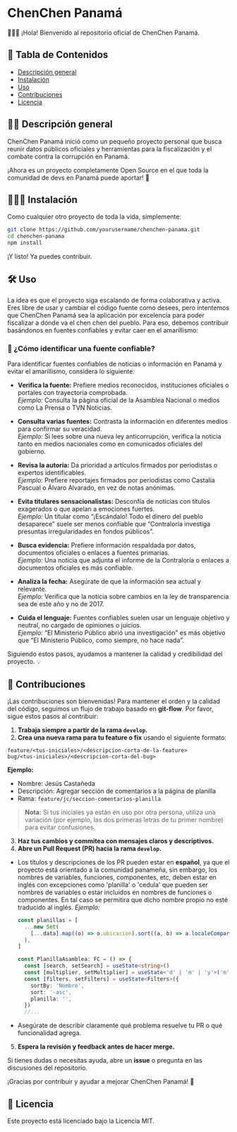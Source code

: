 # ChenChen Panamá

🙋🏽‍♂️ ¡Hola! Bienvenido al repositorio oficial de ChenChen Panamá.

## 📎 Tabla de Contenidos

- [Descripción general](#-descripción-general)
- [Instalación](#-instalación)
- [Uso](#-uso)
- [Contribuciones](#-contribuciones)
- [Licencia](#-licencia)

## ✍🏽 Descripción general

ChenChen Panamá inició como un pequeño proyecto personal que busca reunir datos públicos oficiales y herramientas para la fiscalización y el combate contra la corrupción en Panamá.

¡Ahora es un proyecto completamente Open Source en el que toda la comunidad de devs en Panamá puede aportar! 🚀

## 🧑🏽‍💻 Instalación

Como cualquier otro proyecto de toda la vida, simplemente:

```bash
git clone https://github.com/yourusername/chenchen-panama.git
cd chenchen-panama
npm install
```

¡Y listo! Ya puedes contribuir.

## 🛠️ Uso

La idea es que el proyecto siga escalando de forma colaborativa y activa. Eres libre de usar y cambiar el código fuente como desees, pero intentemos que ChenChen Panamá sea la aplicación por excelencia para poder fiscalizar a dónde va el chen chen del pueblo. Para eso, debemos contribuir basándonos en fuentes confiables y evitar caer en el amarillismo:

### 🔎 ¿Cómo identificar una fuente confiable?

Para identificar fuentes confiables de noticias o información en Panamá y evitar el amarillismo, considera lo siguiente:

- **Verifica la fuente:** Prefiere medios reconocidos, instituciones oficiales o portales con trayectoria comprobada.  
  _Ejemplo:_ Consulta la página oficial de la Asamblea Nacional o medios como La Prensa o TVN Noticias.

- **Consulta varias fuentes:** Contrasta la información en diferentes medios para confirmar su veracidad.  
  _Ejemplo:_ Si lees sobre una nueva ley anticorrupción, verifica la noticia tanto en medios nacionales como en comunicados oficiales del gobierno.

- **Revisa la autoría:** Da prioridad a artículos firmados por periodistas o expertos identificables.  
  _Ejemplo:_ Prefiere reportajes firmados por periodistas como Castalia Pascual o Álvaro Alvarado, en vez de notas anónimas.

- **Evita titulares sensacionalistas:** Desconfía de noticias con títulos exagerados o que apelan a emociones fuertes.  
  _Ejemplo:_ Un titular como “¡Escándalo! Todo el dinero del pueblo desaparece” suele ser menos confiable que “Contraloría investiga presuntas irregularidades en fondos públicos”.

- **Busca evidencia:** Prefiere información respaldada por datos, documentos oficiales o enlaces a fuentes primarias.  
  _Ejemplo:_ Una noticia que adjunta el informe de la Contraloría o enlaces a documentos oficiales es más confiable.

- **Analiza la fecha:** Asegúrate de que la información sea actual y relevante.  
  _Ejemplo:_ Verifica que la noticia sobre cambios en la ley de transparencia sea de este año y no de 2017.

- **Cuida el lenguaje:** Fuentes confiables suelen usar un lenguaje objetivo y neutral, no cargado de opiniones o juicios.  
  _Ejemplo:_ “El Ministerio Público abrió una investigación” es más objetivo que “El Ministerio Público, como siempre, no hace nada”.

Siguiendo estos pasos, ayudamos a mantener la calidad y credibilidad del proyecto. 💡

## 🤝 Contribuciones

¡Las contribuciones son bienvenidas! Para mantener el orden y la calidad del código, seguimos un flujo de trabajo basado en **git-flow**. Por favor, sigue estos pasos al contribuir:

1. **Trabaja siempre a partir de la rama `develop`.**
2. **Crea una nueva rama para tu feature o fix** usando el siguiente formato:

```
feature/<tus-iniciales>/<descripcion-corta-de-la-feature>
bug/<tus-iniciales>/<descripcion-corta-del-bug>
```

**Ejemplo:**

- Nombre: Jesús Castañeda
- Descripción: Agregar sección de comentarios a la página de planilla
- Rama: `feature/jc/seccion-comentarios-planilla`

> **Nota:** Si tus iniciales ya están en uso por otra persona, utiliza una variación (por ejemplo, las dos primeras letras de tu primer nombre) para evitar confusiones.

3. **Haz tus cambios y commitea con mensajes claros y descriptivos.**
4. **Abre un Pull Request (PR) hacia la rama `develop`.**

- Los títulos y descripciones de los PR pueden estar en **español**, ya que el proyecto está orientado a la comunidad panameña, sin embargo, los nombres de variables, funciones, componentes, etc, deben estar en inglés con excepciones como 'planilla' o 'cedula' que pueden ser nombres de variables o estar incluidos en nombres de funciones o componentes. En tal caso se permitira que dicho nombre propio no esté traducido al inglés.
  _Ejemplo:_

  ```ts
  const planillas = [
    ...new Set(
      [...data].map((o) => o.ubicacion).sort((a, b) => a.localeCompare(b)),
    ),
  ]

  const PlanillaAsamblea: FC = () => {
    const [search, setSearch] = useState<string>()
    const [multiplier, setMultiplier] = useState<'d' | 'm' | 'y'>('m')
    const [filters, setFilters] = useState<Filters>({
      sortBy: 'Nombre',
      sort: '-asc',
      planilla: '',
    })
    //...
  ```

- Asegúrate de describir claramente qué problema resuelve tu PR o qué funcionalidad agrega.

5. **Espera la revisión y feedback antes de hacer merge.**

Si tienes dudas o necesitas ayuda, abre un **issue** o pregunta en las discusiones del repositorio.

¡Gracias por contribuir y ayudar a mejorar ChenChen Panamá! 🎉

## 📄 Licencia

Este proyecto está licenciado bajo la Licencia MIT.
